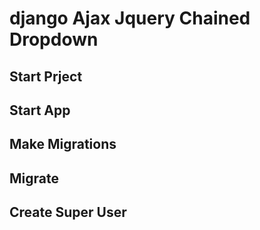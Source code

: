 # django Ajax Jquery Chained Dropdown
## Start Prject
## Start App
## Make Migrations
## Migrate
## Create Super User

